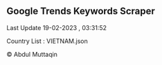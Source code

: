 

## Google Trends Keywords Scraper 
 
Last Update 19-02-2023 , 03:31:52

Country List :
VIETNAM.json



© Abdul Muttaqin 
